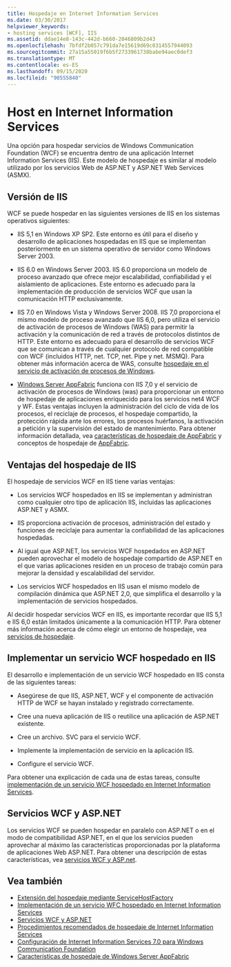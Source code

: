 ```yaml
---
title: Hospedaje en Internet Information Services
ms.date: 03/30/2017
helpviewer_keywords:
- hosting services [WCF], IIS
ms.assetid: ddae14e8-143c-442d-b660-2046809b2d43
ms.openlocfilehash: 7bfdf2b057c791da7e15619d69c0314557944093
ms.sourcegitcommit: 27a15a55019f6b5f2733961738babe94aec0def3
ms.translationtype: MT
ms.contentlocale: es-ES
ms.lasthandoff: 09/15/2020
ms.locfileid: "90555840"
---
```

# <a name="host-in-internet-information-services"></a>Host en Internet Information Services

Una opción para hospedar servicios de Windows Communication Foundation (WCF) se encuentra dentro de una aplicación Internet Information Services (IIS). Este modelo de hospedaje es similar al modelo utilizado por los servicios Web de ASP.NET y ASP.NET Web Services (ASMX).

## <a name="versions-of-iis"></a>Versión de IIS

WCF se puede hospedar en las siguientes versiones de IIS en los sistemas operativos siguientes:

- IIS 5,1 en Windows XP SP2. Este entorno es útil para el diseño y desarrollo de aplicaciones hospedadas en IIS que se implementan posteriormente en un sistema operativo de servidor como Windows Server 2003.

- IIS 6.0 en Windows Server 2003. IIS 6.0 proporciona un modelo de proceso avanzado que ofrece mejor escalabilidad, confiabilidad y el aislamiento de aplicaciones. Este entorno es adecuado para la implementación de producción de servicios WCF que usan la comunicación HTTP exclusivamente.

- IIS 7.0 en Windows Vista y Windows Server 2008. IIS 7,0 proporciona el mismo modelo de proceso avanzado que IIS 6,0, pero utiliza el servicio de activación de procesos de Windows (WAS) para permitir la activación y la comunicación de red a través de protocolos distintos de HTTP. Este entorno es adecuado para el desarrollo de servicios WCF que se comunican a través de cualquier protocolo de red compatible con WCF (incluidos HTTP, net. TCP, net. Pipe y net. MSMQ). Para obtener más información acerca de WAS, consulte [hospedaje en el servicio de activación de procesos de Windows](hosting-in-windows-process-activation-service.md).

- [Windows Server AppFabric](/previous-versions/appfabric/ff384253(v=azure.10)) funciona con IIS 7,0 y el servicio de activación de procesos de Windows (was) para proporcionar un entorno de hospedaje de aplicaciones enriquecido para los servicios net4 WCF y WF. Estas ventajas incluyen la administración del ciclo de vida de los procesos, el reciclaje de procesos, el hospedaje compartido, la protección rápida ante los errores, los procesos huérfanos, la activación a petición y la supervisión del estado de mantenimiento. Para obtener información detallada, vea [características de hospedaje de AppFabric](/previous-versions/appfabric/ee677189(v=azure.10)) y conceptos de hospedaje de [AppFabric](/previous-versions/appfabric/ee677371(v=azure.10)).

## <a name="benefits-of-iis-hosting"></a>Ventajas del hospedaje de IIS

El hospedaje de servicios WCF en IIS tiene varias ventajas:

- Los servicios WCF hospedados en IIS se implementan y administran como cualquier otro tipo de aplicación IIS, incluidas las aplicaciones ASP.NET y ASMX.

- IIS proporciona activación de procesos, administración del estado y funciones de reciclaje para aumentar la confiabilidad de las aplicaciones hospedadas.

- Al igual que ASP.NET, los servicios WCF hospedados en ASP.NET pueden aprovechar el modelo de hospedaje compartido de ASP.NET en el que varias aplicaciones residen en un proceso de trabajo común para mejorar la densidad y escalabilidad del servidor.

- Los servicios WCF hospedados en IIS usan el mismo modelo de compilación dinámica que ASP.NET 2,0, que simplifica el desarrollo y la implementación de servicios hospedados.

Al decidir hospedar servicios WCF en IIS, es importante recordar que IIS 5,1 e IIS 6,0 están limitados únicamente a la comunicación HTTP. Para obtener más información acerca de cómo elegir un entorno de hospedaje, vea [servicios de hospedaje](../hosting-services.md).

## <a name="deploy-an-iis-hosted-wcf-service"></a>Implementar un servicio WCF hospedado en IIS

El desarrollo e implementación de un servicio WCF hospedado en IIS consta de las siguientes tareas:

- Asegúrese de que IIS, ASP.NET, WCF y el componente de activación HTTP de WCF se hayan instalado y registrado correctamente.

- Cree una nueva aplicación de IIS o reutilice una aplicación de ASP.NET existente.

- Cree un archivo. SVC para el servicio WCF.

- Implemente la implementación de servicio en la aplicación IIS.

- Configure el servicio WCF.

Para obtener una explicación de cada una de estas tareas, consulte [implementación de un servicio WCF hospedado en Internet Information Services](deploying-an-internet-information-services-hosted-wcf-service.md).

## <a name="wcf-services-and-aspnet"></a>Servicios WCF y ASP.NET

Los servicios WCF se pueden hospedar en paralelo con ASP.NET o en el modo de compatibilidad ASP.NET, en el que los servicios pueden aprovechar al máximo las características proporcionadas por la plataforma de aplicaciones Web ASP.NET. Para obtener una descripción de estas características, vea [servicios WCF y ASP.net](wcf-services-and-aspnet.md).

## <a name="see-also"></a>Vea también

- [Extensión del hospedaje mediante ServiceHostFactory](../extending/extending-hosting-using-servicehostfactory.md)
- [Implementación de un servicio WFC hospedado en Internet Information Services](deploying-an-internet-information-services-hosted-wcf-service.md)
- [Servicios WCF y ASP.NET](wcf-services-and-aspnet.md)
- [Procedimientos recomendados de hospedaje de Internet Information Services](internet-information-services-hosting-best-practices.md)
- [Configuración de Internet Information Services 7.0 para Windows Communication Foundation](configuring-iis-for-wcf.md)
- [Características de hospedaje de Windows Server AppFabric](/previous-versions/appfabric/ee677189(v=azure.10))

